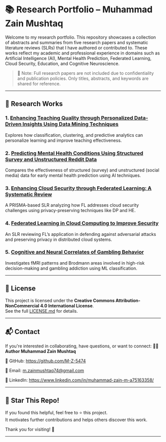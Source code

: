 # 📚 Research Portfolio – Muhammad Zain Mushtaq

Welcome to my research portfolio. This repository showcases a collection of abstracts and summaries from five research papers and systematic literature reviews (SLRs) that I have authored or contributed to. These works reflect my academic and professional experience in domains such as Artificial Intelligence (AI), Mental Health Prediction, Federated Learning, Cloud Security, Education, and Cognitive Neuroscience.

> 📌 Note: Full research papers are not included due to confidentiality and publication policies. Only titles, abstracts, and keywords are shared for reference.

---

## 🧠 Research Works

### 1. [Enhancing Teaching Quality through Personalized Data-Driven Insights Using Data Mining Techniques](teaching_quality.md)
Explores how classification, clustering, and predictive analytics can personalize learning and improve teaching effectiveness.

### 2. [Predicting Mental Health Conditions Using Structured Survey and Unstructured Reddit Data](mental_health_prediction.md)
Compares the effectiveness of structured (survey) and unstructured (social media) data for early mental health prediction using AI techniques.

### 3. [Enhancing Cloud Security through Federated Learning: A Systematic Review](cloud_security_fl_slr.md)
A PRISMA-based SLR analyzing how FL addresses cloud security challenges using privacy-preserving techniques like DP and HE.

### 4. [Federated Learning in Cloud Computing to Improve Security](fl_improve_security_slr.md)
An SLR reviewing FL’s application in defending against adversarial attacks and preserving privacy in distributed cloud systems.

### 5. [Cognitive and Neural Correlates of Gambling Behavior](gambling_behavior_analysis.md)
Investigates fMRI patterns and Brodmann areas involved in high-risk decision-making and gambling addiction using ML classification.

---

## 🧾 License

This project is licensed under the **Creative Commons Attribution-NonCommercial 4.0 International License**.  
See the full [LICENSE.md](LICENSE.md) for details.

---

## 📬 Contact

If you're interested in collaborating, have questions, or want to connect:
**🙋‍♂️ Author Muhammad Zain Mushtaq**

🔗 GitHub: https://github.com/M-Z-5474

📧 Email: m.zainmushtaq74@gmail.com

🔗 LinkedIn: https://www.linkedin.com/in/muhammad-zain-m-a75163358/

---

## 🌟 Star This Repo!

If you found this helpful, feel free to ⭐ this project.  
It motivates further contributions and helps others discover this work.

Thank you for visiting! 🙌

---

